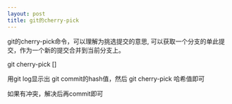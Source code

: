 ```yaml
---
layout: post
title: git的cherry-pick
---
```


git的cherry-pick命令，可以理解为挑选提交的意思, 可以获取一个分支的单此提交，作为一个新的提交合并到当前分支上。

git cherry-pick [<options>] <commit-ish>


用git log显示出 git commit的hash值，然后 git cherry-pick 哈希值即可

如果有冲突，解决后再commit即可
